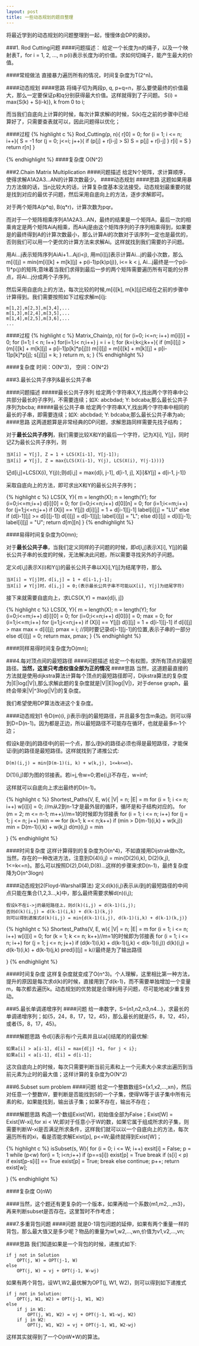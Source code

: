 ```yaml
---
layout: post
title: 一些动态规划的题目整理 
---
```


将最近学到的动态规划的问题整理到一起，慢慢体会DP的奥妙。

###1. Rod Cutting问题
####问题描述：
给定一个长度为n的绳子，以及一个映射表T，for i = 1, 2, ..., n p(i)表示长度为i的价值。求如何切绳子，能产生最大的价值。

####常规做法
直接暴力遍历所有的情况，时间复杂度为T(2^n)。

####动态规划
####思路
将绳子切为两段p, q, p+q=n，那么要使最终的价值最大，那么一定要保证p和q分别获得最大价值。这样就得到了子问题。
S(i) = max{S(k) + S(i-k)}, k from 0 to i;

而当我们自底向上计算的时候，每次计算求解i的时候，S(k)在之前的步骤中已经算好了，只需要查表就可以，因此问题得以优化；

####过程
{% highlight c %}
Rod_Cutting(p, n){
	r[0] = 0;
	for (i = 1; i <= n; i++){
		S = -1
		for (j = 0; j<=i; j++){
			if (p[j] + r[i-j] > S)
				S = p[j] + r[i-j]
		}
		r[i] = S
	}
	return r[n]
}

{% endhighlight %}
####复杂度
O(N^2)

###2.Chain Matrix Multiplication
####问题描述 
给定N个矩阵，求计算顺序，使得求解A1A2A3...AN的计算次数最少。
####动态规划
####思路
这题如果用暴力方法做的话，当n比较大的话，计算复杂度基本没法接受。动态规划最重要的就是找到对应的最优子问题，然后采用自底向上的方法，逐步求解即可。

对于两个矩阵A(p\*q), B(q\*r)，计算次数为pqr。

而对于一个矩阵相乘序列A1A2A3...AN，最终的结果是一个矩阵A，最后一次的相乘肯定是两个矩阵AiAj相乘，而AiAj是由这个矩阵序列的子序列相乘得到，如果要是的最终得到A的计算次数最小，那么计算Ai的次数对于该序列一定也是最优的，否则我们可以用一个更优的计算方法来求解Ai。这样就找到我们需要的子问题。

用Ai...j表示矩阵序列AiAi+1...Aj(i<j), 用m[i][j]表示计算Ai...j的最小次数，那么
m[i][j] = min{m[i][k] + m[k][j] + p(i-1)p(k)p(j)}, i<= k < j, Ai...j最终是一个p(i-1)*p(j)的矩阵;意味着当我们求得到最后一步的两个矩阵需要遍历所有可能的分界点，将Ai...j分成两个子序列。

然后采用自底向上的方法，每次比较的时候,m[i][k], m[k][j]已经在之前的步骤中计算得到。我们需要按照如下过程求解m[i][j](下面用m[i,j]代表m[i][j]):

	m[1,2],m[2,3],m[3,4],...
	m[1,3],m[2,4],m[3,5],...
	m[1,4],m[2,5],m[3,6],...
	...

####过程
{% highlight c %}
Matrix_Chain(p, n){
	for (i=0; i<=n; i++)
		m[i][i] = 0;
	for (l=1; l < n; l++)
		for(i=1;i< n;i++)
			j = i + l;
			for (k=i;k<j;k++){
				if (m[i][j] > (m[i][k] + m[k][j] + p[i-1]p[k]\*p[j]))
					m[i][j] = m[i][k] + m[k][j] + p[i-1]p[k]\*p[j];
					s[j][j] = k;
			}
	return m, s;
}
{% endhighlight %}

####复杂度
时间：O(N^3)， 空间：O(N^2)

###3.最长公共子序列&最长公共子串

####问题描述
#####最长公共子序列
给定两个字符串X,Y,找出两个字符串中公共部分最长的子序列，不需要连续；如X: abcbdad; Y: bdcaba;那么最长公共子序列为bcba;
#####最长公共子串
给定两个字符串X,Y,找出两个字符串中相同的最长的子串，即需要连续；如X: abcbdad; Y: bdcaba;那么最长公共子串为ab;
####思路
这两道题算是非常经典的DP问题，求解思路同样需要先找子结构；

对于**最长公共子序列**，我们需要比较X和Y的最后一个字符，记为X[i], Y[j]，同时记Z为最长公共子序列，则

	当X[i] = Y[j], Z = 1 + LCS(X[i-1], Y[j-1]);
	当X[i] ≠ Y[j], Z = max{LCS(X(i-1), Y(j), LCS(X(i), Y(j-1)))}

记d[i,j]=LCS(X(i), Y(j));则d[i,j] = max{d[i, j-1], d[i-1, j], X[i]&Y[j] + d[i-1, j-1]}

采取自底向上的方法，即可求出X和Y的最长公共子序列；

{% highlight c %}
LCS(X, Y){
	m = length(X);
	n = length(Y);
	for (i=0;i<=m;i++)
		d[i][0] = 0;
	for (i=0;i<=n;i++)
		d[0][n] = 0;
	for (i=1;i<=m;i++)
		for (j=1;j<=n;j++)
			if (X[i] == Y[j])
				d[i][j] = 1 + d[i-1][j-1]
				label[i][j] = "LU"
			else
				if (d[i-1][j] >= d[i][j-1])
					d[i][j] = d[i-1][j];
					label[i][j] = "L";
				else
					d[i][j] = d[i][j-1];
					label[i][j] = "U";
	return d[m][n]
}
{% endhighlight %}

####易得时间复杂度为O(mn);

对于**最长公共子串**，当我们定义同样的子问题的时候，即d[i,j]表示X[i], Y[j]的最长公共子串的长度的时候，无法解决此问题，所以需要寻找另外的子问题。

定义d[i,j]表示X(i)和Y(j)的最长公共子串以X[i],Y[j]为结尾字符，那么

	当X[i] = Y[j]时，d[i,j] = 1 + d[i-1,j-1];
	当X[i] ≠ Y[j]时，d[i,j] = 0;(表示最长公共子串不可能以X[i], Y[j]为结尾字符)
	
接下来就需要自底向上，求LCS(X,Y) = max{d[i, j]}

{% highlight c %}
LCS(X, Y){
	m = length(X);
	n = length(Y);
	for (i=0;i<=m;i++)
		d[i][0] = 0;
	for (i=0;i<=n;i++)
		d[0][i] = 0;
	max = 0;
	for (i=1;i<=m;i++)
		for (j=1;j<=n;j++)
			if (X[i] == Y[j])
				d[i][j] = 1 + d[i-1][j-1]
				if d[i][j] > max
					max = d[i][j];
					pmax = i;
					//同时要记录d[i-1][j-1]的位置,表示子串的一部分
			else
				d[i][j] = 0;
	return max, pmax;
}
{% endhighlight %}

####同样易得时间复杂度为O(mn);


###4.每对顶点间的最短路径
####问题描述
给定一个有权图，求所有顶点的最短路径。**当然，这里只考虑权值全部为正的情况**
####思路
当然，这道题最直接的方法就是使用dijkstra算法计算每个顶点的最短路径即可，Dijkstra算法的复杂度为|E|log(|V|),那么求解此题的复杂度就是|V||E|log(|V|)，对于dense graph，最终会带来|V|^3log(|V|)的复杂度。

我们希望使用DP算法改进这个复杂度。

####动态规划1
令D(m)(i, j)表示i到j的最短路径，并且最多包含m条边。则可以得到D=D(n-1)。因为都是正边，所以最短路径不可能存在循环，也就是最多n-1个边；

假设k是i到j的路径中j的前一个点，那么i到k的路径必须也得是最短路径，才能保证i到j的路径是最短路径。这样就找到了递推公式:


	D(m)(i,j) = min{D(m-1)(i, k) + w(k,j), 1<=k<=n}。


D(1)(i,j)即为图的邻接表。若i=j,令w=0;若e(i,j)不存在，w=inf;

这样就可以自底向上求出最终的D(n-1)。

{% highlight c %}
Shortest_Paths(V, E, w){
	|V| = n;
	|E| = m
	for (i = 1; i <= n; i++)
		w[i][i] = 0;
	//m从2到n-1才是最外层的循环，循环是和子结构对应的。
	for (m = 2; m <= n-1; m++)//m=1的时候即为邻接表
		for (i = 1; i <= n; i++)
			for (j = 1; j <= n; j++)
				min = ∞
				for (k=1; k =< n;k++)
					if (min > D(m-1)(i,k) + w(k,j))
						min = D(m-1)(i,k) + w(k,j)
				d(m)(i,j) = min

}
{% endhighlight %}

####时间复杂度
这样计算得到的复杂度为O(n^4)，不如直接用Dijstrak做n次。当然，存在的一种改进方法，注意到D(4)(i,j) = min{D(2)(i,k), D(2)(k,j), 1<=k<=n}。那么可以按照D(2),D(4),D(8)...这样的步骤来求D(n-1)，最终复杂度降为O(n^3logn)

####动态规划2(Floyd-Warshall算法)
定义d(k)(i,j)表示从i到j的最短路径的中间点只能在集合{1,2,3...,k}中，那么最终需要求解d(n)(i,j);


	假设k不在i->j的最短路径上，则d(k)(i,j) = d(k-1)(i,j);
	否则d(k)(i,j) = d(k-1)(i,k) + d(k-1)(k,j)
	则可以得到递推式d(k)(i,j) = min{d(k-1)(i,j), d(k-1)(i,k) + d(k-1)(k,j)}


{% highlight c %}
Shortest_Paths(V, E, w){
	|V| = n;
	|E| = m
	for (i = 1; i <= n; i++)
		w[i][i] = 0;
	for (k = 1; k <= n; k++)//m=1的时候即为邻接表
		for (i = 1; i <= n; i++)
			for (j = 1; j <= n; j++)
				if (d(k-1)(i,k) + d(k-1)(j,k) < d(k-1)(i,j))
					d(k)(i,j) = d(k-1)(i,k) + d(k-1)(j,k)
					pred[i][j] = k//最终是为了输出路径

}
{% endhighlight %}

####时间复杂度
这样复杂度就变成了O(n^3)。个人理解，这里相比第一种方法，提升的原因是每次求d(k)的时候，直接用到了d(k-1)，而不需要单独增加一个变量m，每次都去遍历k。动态规划的优势就是合理利用子问题，尽可能地减少重复劳动。

###5.最长单调递增序列
####问题
给一串数字，S={n1,n2,n3,n4...}，求最长的单调递增序列；如{5，24，8，17，12，45}，那么最长的就是{5，8，12，45}，或者{5，8，17，45}。

####解题思路
令d[i]表示有i个元素并且以a[i]结尾的的最优解:

	如果a[i] > a[i-1], d[i] = max{d[j] +1, for j < i};
	如果a[i] < a[i-1], d[i] = d[i-1];

这次自底向上的时候，每次只需要判断当前元素和上一个元素大小来求出遍历到当前元素为止时的最大值；这样计算的复杂度为O(N^2)


###6.Subset sum problem
####问题
给定一个整数数组S={x1,x2,...,xn}，然后对任意一个整数W，要判断是否能找到S的一个子集，使得W等于该子集中所有元素的和，如果能找到，输出该子集；如果不存在，输出不存在；

####解题思路
构造一个数组Exist[W]，初始值全部为False；Exist[W] = Exist[W-xi],for xi < W;即对于任意小于W的数，如果它属于组成所求的子集，则需要判断W-xi是否满足所求条件，这样我们就可以以一个自底向上的方法，每次遍历所有的xi，看是否能求解Exist[p], p<=W;最终就得到Exist[W]；

{% highlight c %}
isSubset(s, W){
	for (i = 0; i <= W; i++)
		exsit[i] = False;
	p = 1
	while (p<w)
		for(i = 1; i<n;i++)
			if (p==s[i])
				exist[p] = True
				break
			if (s[i] < p)
				if exist[p-s[i]] == True
					exist[p] = True;
					break
				else
					continue;
		p++;
	return exist[w];

}
{% endhighlight %}

####复杂度 O(nW)

####当然，这个题还有更复杂的一个版本，如果再给一个系数{m1,m2,..,m3}，再来判断subset是否存在。这里暂时不作考虑；

###7.多重背包问题
####问题
就是0-1背包问题的延伸，如果有两个重量一样的背包，那么最大值又是多少呢？物品的重量为w1,w2,...,wn,价值为v1,v2,...,vn;

####思路
我们知道如果是一个背包的时候，递推式如下:

	if j not in Solution
		OPT(j, W) = OPT(j-1, W) 
	else 
		OPT(j, W) = vj + OPT(j-1, W-wj) 

如果有两个背包，设W1,W2,最优解为OPT(j, W1, W2)，则可以得到如下递推式

	if j not in Solution:
		OPT(j, W1, W2) = OPT(j-1, W1, W2)
	else
		if j in W1:
			OPT(j, W1, W2) = vj + OPT(j-1, W1-wj, W2)
		if j in W2:
			OPT(j, W1, W2) = vj + OPT(j-1, W1, W2-wj)

这样其实就得到了一个O(nW*W)的算法。







